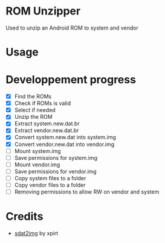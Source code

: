 # ROM Unzipper
Used to unzip an Android ROM to system and vendor
# Usage

# Developpement progress
- [x] Find the ROMs
- [x] Check if ROMs is valid
- [x] Select if needed
- [x] Unzip the ROM
- [x] Extract system.new.dat.br
- [x] Extract vendor.new.dat.br
- [x] Convert system.new.dat into system.img
- [x] Convert vendor.new.dat into vendor.img
- [ ] Mount system.img
- [ ] Save permissions for system.img
- [ ] Mount vendor.img
- [ ] Save permissions for vendor.img
- [ ] Copy system files to a folder
- [ ] Copy vendor files to a folder
- [ ] Removing permissions to allow RW on vendor and system

# Credits
- [sdat2img](https://github.com/xpirt/sdat2img) by xpirt

